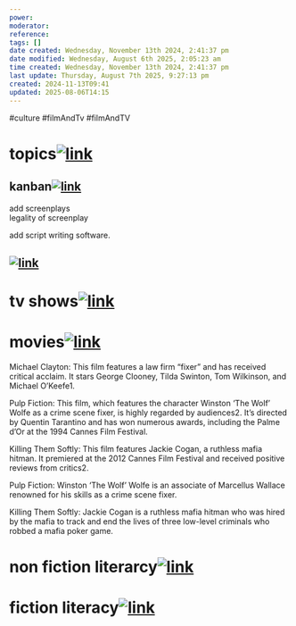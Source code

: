 ```yaml
---
power: 
moderator: 
reference: 
tags: []
date created: Wednesday, November 13th 2024, 2:41:37 pm
date modified: Wednesday, August 6th 2025, 2:05:23 am
time created: Wednesday, November 13th 2024, 2:41:37 pm
last update: Thursday, August 7th 2025, 9:27:13 pm
created: 2024-11-13T09:41
updated: 2025-08-06T14:15
---
```

#culture #filmAndTv #filmAndTV 
# topics[![link](https://localhost/tiki-26.2/img/icons/link.png)](https://localhost/tiki-26.2/tiki-index.php?page=fixers#topics)

## kanban[![link](https://localhost/tiki-26.2/img/icons/link.png)](https://localhost/tiki-26.2/tiki-index.php?page=fixers#kanban)

add screenplays  
legality of screenplay

add script writing software.

## [![link](https://localhost/tiki-26.2/img/icons/link.png)](https://localhost/tiki-26.2/tiki-index.php?page=fixers#ad41d8cd98f00b204e9800998ecf8427e)

# tv shows[![link](https://localhost/tiki-26.2/img/icons/link.png)](https://localhost/tiki-26.2/tiki-index.php?page=fixers#tv_shows)

# movies[![link](https://localhost/tiki-26.2/img/icons/link.png)](https://localhost/tiki-26.2/tiki-index.php?page=fixers#movies)

  
Michael Clayton: This film features a law firm “fixer” and has received critical acclaim. It stars George Clooney, Tilda Swinton, Tom Wilkinson, and Michael O’Keefe1.

Pulp Fiction: This film, which features the character Winston ‘The Wolf’ Wolfe as a crime scene fixer, is highly regarded by audiences2. It’s directed by Quentin Tarantino and has won numerous awards, including the Palme d’Or at the 1994 Cannes Film Festival.

Killing Them Softly: This film features Jackie Cogan, a ruthless mafia hitman. It premiered at the 2012 Cannes Film Festival and received positive reviews from critics2.

  
Pulp Fiction: Winston ‘The Wolf’ Wolfe is an associate of Marcellus Wallace renowned for his skills as a crime scene fixer.

Killing Them Softly: Jackie Cogan is a ruthless mafia hitman who was hired by the mafia to track and end the lives of three low-level criminals who robbed a mafia poker game.

# non fiction literarcy[![link](https://localhost/tiki-26.2/img/icons/link.png)](https://localhost/tiki-26.2/tiki-index.php?page=fixers#non_fiction_literarcy)

# fiction literacy[![link](https://localhost/tiki-26.2/img/icons/link.png)](https://localhost/tiki-26.2/tiki-index.php?page=fixers#fiction_literacy)